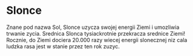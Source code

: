 # Slonce

Znane pod nazwa Sol, Slonce uzycza swojej energii Ziemi i umozliwia trwanie
zycia. Srednica Slonca tysiackrotnie przekracza srednice Ziemi! Rocznie, do
Ziemi dociera 20.000 razy wiecej energii slonecznej niz cala ludzka rasa jest w
stanie przez ten rok zuzyc.
